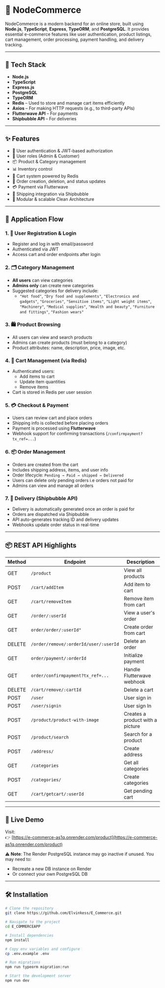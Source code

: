# 🛒 NodeCommerce

NodeCommerce is a modern backend for an online store, built using **Node.js**, **TypeScript**, **Express**, **TypeORM**, and **PostgreSQL**. It provides essential e-commerce features like user authentication, product listings, cart management, order processing, payment handling, and delivery tracking.

---

## 🚀 Tech Stack

- **Node.js**
- **TypeScript**
- **Express.js**
- **PostgreSQL**
- **TypeORM**
- **Redis** – Used to store and manage cart items efficiently
- **Axios** – For making HTTP requests (e.g., to third-party APIs)
- **Flutterwave API** – For payments
- **Shipbubble API** – For deliveries

---

## ✨ Features

- 🔐 User authentication & JWT-based authorization
- 👤 User roles (Admin & Customer)
- 📦 Product & Category management
- 📊 Inventory control
- 🛒 Cart system powered by Redis
- 🧾 Order creation, deletion, and status updates
- 💳 Payment via Flutterwave
- 🚚 Shipping integration via Shipbubble
- 🧱 Modular & scalable Clean Architecture

---

## 🔄 Application Flow

### 1. 👤 User Registration & Login
- Register and log in with email/password
- Authenticated via JWT
- Access cart and order endpoints after login

### 2. 🗂️ Category Management
- **All users** can view categories
- **Admins only** can create new categories
- Suggested categories for delivery include:
  - `"Hot food"`, `"Dry food and supplements"`, `"Electronics and gadgets"`, `"Groceries"`, `"Sensitive items"`, `"Light weight items"`, `"Machinery"`, `"Medical supplies"`, `"Health and beauty"`, `"Furniture and fittings"`, `"Fashion wears"`

### 3. 🛍️ Product Browsing
- All users can view and search products
- Admins can create products (must belong to a category)
- Product attributes: name, description, price, image, etc.

### 4. 🛒 Cart Management (via Redis)
- Authenticated users:
  - Add items to cart
  - Update item quantities
  - Remove items
- Cart is stored in Redis per user session

### 5. 💳 Checkout & Payment
- Users can review cart and place orders
- Shipping info is collected before placing orders
- Payment is processed using **Flutterwave**
- Webhook support for confirming transactions (`/confirmpayment?tx_ref=...`)

### 6. 📦 Order Management
- Orders are created from the cart
- Includes shipping address, items, and user info
- Order lifecycle: `Pending → Paid → shipped → Delivered`
- Users can delete only pending orders i.e orders not paid for
- Admins can view and manage all orders

### 7. 🚚 Delivery (Shipbubble API)
- Delivery is automatically generated once an order is paid for
- Orders are dispatched via Shipbubble
- API auto-generates tracking ID and delivery updates
- Webhooks update order status in real-time



---

## 📦 REST API Highlights

| Method | Endpoint                              | Description                      |
|--------|---------------------------------------|----------------------------------|
| GET    | `/product`                            | View all products                |
| POST   | `/cart/addItem`                       | Add item to cart                 |
| GET    | `/cart/removeItem`                    | Remove item from cart            |
| GET    | `/order/:userId`                      | View a user's order              |
| GET    | `order/order/:userId"`                | Create order from cart           |
| DELETE | `/order/remove/:orderId/user/:userId` | Delete an order                  |
| GET    | `order/payment/:orderId`              | Initialize payment               |
| GET    | `order/confirmpayment?tx_ref=...`     | Handle Flutterwave webhook       |
| DELETE |  `/cart/remove/:cartId`               | Delete a cart                    |
| POST   |  `/user`                              | User sign in                     |
| POST   | `/user/signin`                        | User sign In                     |
| POST   |  `/product/product-with-image`        | Creates a product with a picture |
| POST   |  `/product/search`                    | Search for a product             |
| POST   |   `/address/`                         | Create address                   |
| GET    |    `/categories`                      | Get all categories               |
| POST   |   `/categories/`                      | Create categories                |
| GET    |    `/cart/getcart/:userId`            | Get pending cart                 |
---

## 🔗 Live Demo

Visit:  
👉 [https://e-commerce-as1q.onrender.com/product](https://e-commerce-as1q.onrender.com/product)

⚠️ **Note**: The Render PostgreSQL instance may go inactive if unused. You may need to:
- Recreate a new DB instance on Render
- Or connect your own PostgreSQL DB

---

## 🛠️ Installation

```bash
# Clone the repository
git clone https://github.com/Elvinkess/E_Commerce.git

# Navigate to the project
cd E_COMMERCEAPP

# Install dependencies
npm install

# Copy env variables and configure
cp .env.example .env

# Run migrations
npm run typeorm migration:run

# Start the development server
npm run dev
